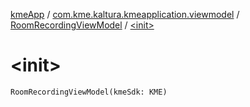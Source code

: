 [kmeApp](../../index.md) / [com.kme.kaltura.kmeapplication.viewmodel](../index.md) / [RoomRecordingViewModel](index.md) / [&lt;init&gt;](./-init-.md)

# &lt;init&gt;

`RoomRecordingViewModel(kmeSdk: KME)`